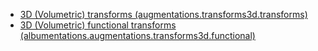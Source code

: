 - [3D (Volumetric) transforms (augmentations.transforms3d.transforms)](transforms.md)
- [3D (Volumetric) functional transforms (albumentations.augmentations.transforms3d.functional)](functional.md)
